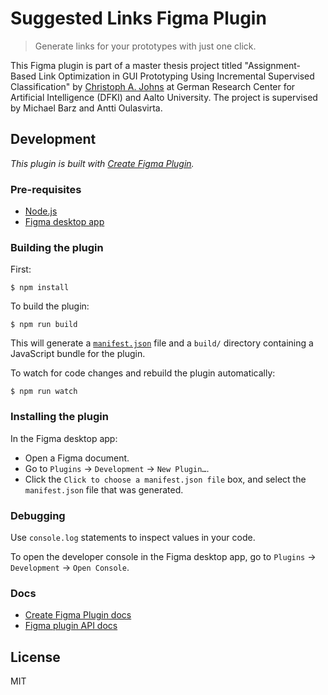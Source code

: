# Suggested Links Figma Plugin

> Generate links for your prototypes with just one click.

This Figma plugin is part of a master thesis project titled "Assignment-Based Link Optimization in GUI Prototyping Using Incremental Supervised Classification" by [Christoph A. Johns](mailto:christophjohns@aalto.fi?subject=[GitHub]%20Suggested%20Links%Figma%Plugin) at German Research Center for Artificial Intelligence (DFKI) and Aalto University.
The project is supervised by Michael Barz and Antti Oulasvirta.

## Development

_This plugin is built with [Create Figma Plugin](https://github.com/yuanqing/create-figma-plugin)._

### Pre-requisites

- [Node.js](https://nodejs.org/)
- [Figma desktop app](https://figma.com/downloads/)

### Building the plugin

First:

```
$ npm install
```

To build the plugin:

```
$ npm run build
```

This will generate a [`manifest.json`](https://figma.com/plugin-docs/manifest/) file and a `build/` directory containing a JavaScript bundle for the plugin.

To watch for code changes and rebuild the plugin automatically:

```
$ npm run watch
```

### Installing the plugin

In the Figma desktop app:

- Open a Figma document.
- Go to `Plugins` → `Development` → `New Plugin…`.
- Click the `Click to choose a manifest.json file` box, and select the `manifest.json` file that was generated.

### Debugging

Use `console.log` statements to inspect values in your code.

To open the developer console in the Figma desktop app, go to `Plugins` → `Development` → `Open Console`.

### Docs

- [Create Figma Plugin docs](https://github.com/yuanqing/create-figma-plugin#docs)
- [Figma plugin API docs](https://figma.com/plugin-docs/api/)

## License

MIT
